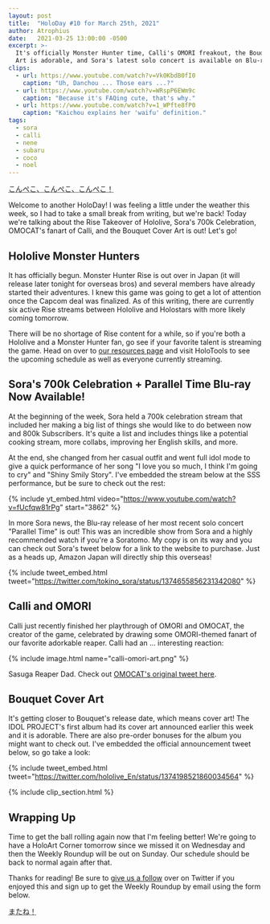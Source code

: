 ```yaml
---
layout: post
title:  "HoloDay #10 for March 25th, 2021"
author: Atrophius
date:   2021-03-25 13:00:00 -0500
excerpt: >-
  It's officially Monster Hunter time, Calli's OMORI freakout, the Bouquet Cover
  Art is adorable, and Sora's latest solo concert is available on Blu-ray!
clips:
  - url: https://www.youtube.com/watch?v=Vk0KbdB0fI0
    caption: "Uh, Danchou ... Those ears ...?"
  - url: https://www.youtube.com/watch?v=WRspP6EWm9c
    caption: "Because it's FAQing cute, that's why."
  - url: https://www.youtube.com/watch?v=1_WPfte8fP0
    caption: "Kaichou explains her 'waifu' definition."
tags:
  - sora
  - calli
  - nene
  - subaru
  - coco
  - noel
---
```


<abbr title="Konpeko, konpeko, konpeko! (Pekora's greeting)">こんぺこ、こんぺこ、こんぺこ！</abbr>

Welcome to another HoloDay! I was feeling a little under the weather this week,
so I had to take a small break from writing, but we're back! Today we're talking
about the Rise Takeover of Hololive, Sora's 700k Celebration, OMOCAT's fanart
of Calli, and the Bouquet Cover Art is out! Let's go!

## Hololive Monster Hunters

It has officially begun. Monster Hunter Rise is out over in Japan (it will
release later tonight for overseas bros) and several members have already
started their adventures. I knew this game was going to get a lot of attention
once the Capcom deal was finalized. As of this writing, there are currently
six active Rise streams between Hololive and Holostars with more likely coming
tomorrow.

There will be no shortage of Rise content for a while, so if you're both a
Hololive and a Monster Hunter fan, go see if your favorite talent is streaming
the game. Head on over to [our resources page][TWIHLResources] and visit
HoloTools to see the upcoming schedule as well as everyone currently streaming.

## Sora's 700k Celebration + Parallel Time Blu-ray Now Available!

At the beginning of the week, Sora held a 700k celebration stream that included
her making a big list of things she would like to do between now and 800k
Subscribers. It's quite a list and includes things like a potential cooking
stream, more collabs, improving her English skills, and more.

At the end, she changed from her casual outfit and went full idol mode to give
a quick performance of her song "I love you so much, I think I'm going to cry"
and "Shiny Smily Story". I've embedded the stream below at the SSS performance,
but be sure to check out the rest:

{% include yt_embed.html video="https://www.youtube.com/watch?v=fUcfqw81rPg" start="3862" %}

In more Sora news, the Blu-ray release of her most recent solo concert "Parallel
Time" is out! This was an incredible show from Sora and a highly recommended
watch if you're a Soratomo. My copy is on its way and you can check out Sora's
tweet below for a link to the website to purchase. Just as a heads up, Amazon
Japan will directly ship this overseas!

{% include tweet_embed.html tweet="https://twitter.com/tokino_sora/status/1374655856231342080" %}

## Calli and OMORI

Calli just recently finished her playthrough of OMORI and OMOCAT, the creator of
the game, celebrated by drawing some OMORI-themed fanart of our favorite
adorkable reaper. Calli had an ... interesting reaction:

{% include image.html name="calli-omori-art.png" %}

Sasuga Reaper Dad. Check out [OMOCAT's original tweet here](https://twitter.com/_omocat/status/1374116319642017798).

## Bouquet Cover Art

It's getting closer to Bouquet's release date, which means cover art! The
IDOL PROJECT's first album had its cover art announced earlier this week and it
is adorable. There are also pre-order bonuses for the album you might want to
check out. I've embedded the official announcement tweet below, so go take a
look:

{% include tweet_embed.html tweet="https://twitter.com/hololive_En/status/1374198521860034564" %}

{% include clip_section.html %}

## Wrapping Up

Time to get the ball rolling again now that I'm feeling better! We're going to
have a HoloArt Corner tomorrow since we missed it on Wednesday and then the
Weekly Roundup will be out on Sunday. Our schedule should be back to normal
again after that.

Thanks for reading! Be sure to [give us a follow][TWIHLTwitter] over on Twitter
if you enjoyed this and sign up to get the Weekly Roundup by email using the
form below.

<abbr title="See you!">またね！</abbr>

[TWIHLTwitter]: <https://twitter.com/WeekInHololive>
[TWIHLResources]: </resources>
